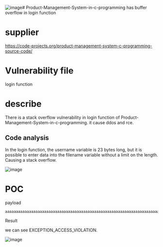 ![image](https://github.com/user-attachments/assets/f305f513-1f00-4e34-81f8-603aca0126d4)# Product-Management-System-in-c-programming has buffer overflow in login function

# supplier

https://code-projects.org/product-management-system-c-programming-source-code/

# Vulnerability file

login function

# describe

There is a stack overflow vulnerability in login function of Product-Management-System-in-c-programming. it cause ddos and rce.

## Code analysis

In the login function, the username variable is 23 bytes long, but it is possible to enter data into the filename variable without a limit on the length. Causing a stack overflow.

![image](https://github.com/user-attachments/assets/91f1c241-3d41-4368-9ad9-10b2bb6525f0)

# POC

payload

```
aaaaaaaaaaaaaaaaaaaaaaaaaaaaaaaaaaaaaaaaaaaaaaaaaaaaaaaaaaaaaaaaaaaaaaaaaaaaaaaaaaaaaaaaaaaaaaaa
```

Result

we can see EXCEPTION_ACCESS_VIOLATION.

![image](https://github.com/user-attachments/assets/6ad7fc58-76f9-4f7f-bee4-2d01c8ab7558)

